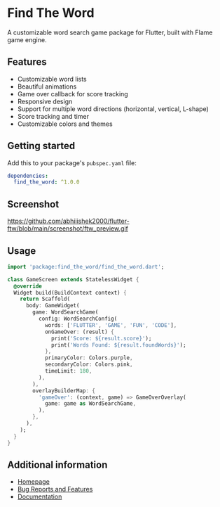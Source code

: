 # Find The Word

A customizable word search game package for Flutter, built with Flame game engine.

## Features

- Customizable word lists
- Beautiful animations
- Game over callback for score tracking
- Responsive design
- Support for multiple word directions (horizontal, vertical, L-shape)
- Score tracking and timer
- Customizable colors and themes

## Getting started

Add this to your package's `pubspec.yaml` file:

```yaml
dependencies:
  find_the_word: ^1.0.0
```
## Screenshot
https://github.com/abhiiishek2000/flutter-ftw/blob/main/screenshot/ftw_preview.gif
## Usage

```dart
import 'package:find_the_word/find_the_word.dart';

class GameScreen extends StatelessWidget {
  @override
  Widget build(BuildContext context) {
    return Scaffold(
      body: GameWidget(
        game: WordSearchGame(
          config: WordSearchConfig(
            words: ['FLUTTER', 'GAME', 'FUN', 'CODE'],
            onGameOver: (result) {
              print('Score: ${result.score}');
              print('Words Found: ${result.foundWords}');
            },
            primaryColor: Colors.purple,
            secondaryColor: Colors.pink,
            timeLimit: 180,
          ),
        ),
        overlayBuilderMap: {
          'gameOver': (context, game) => GameOverOverlay(
            game: game as WordSearchGame,
          ),
        },
      ),
    );
  }
}
```

## Additional information

- [Homepage](https://github.com/abhiiishek2000/flutter-ftw)
- [Bug Reports and Features](https://github.com/abhiiishek2000/flutter-ftw/issues)
- [Documentation](https://pub.dev/documentation/find_the_word/latest/)
